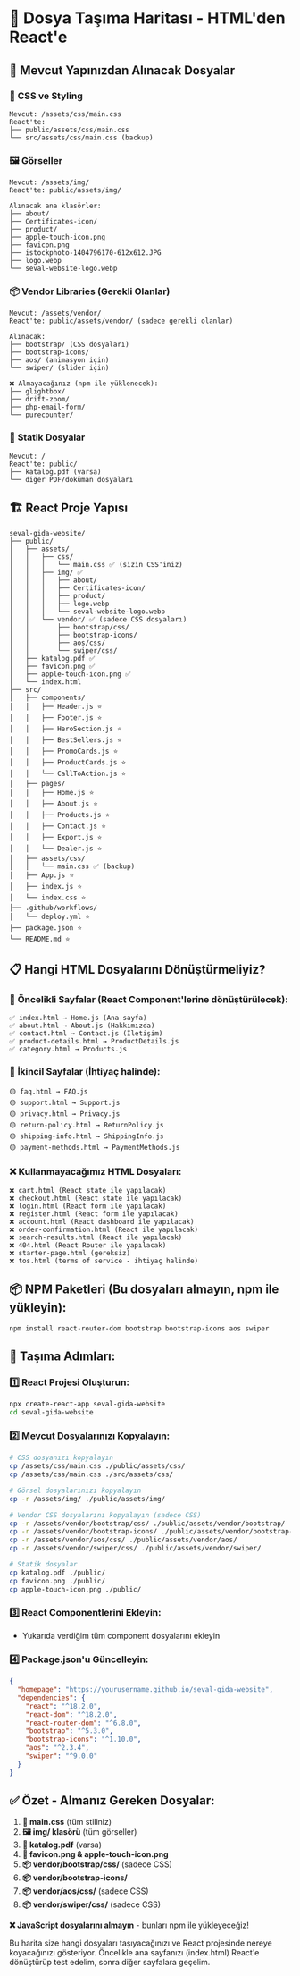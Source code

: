# 📁 Dosya Taşıma Haritası - HTML'den React'e

## 🔄 Mevcut Yapınızdan Alınacak Dosyalar

### 📱 **CSS ve Styling**
```
Mevcut: /assets/css/main.css
React'te: 
├── public/assets/css/main.css
└── src/assets/css/main.css (backup)
```

### 🖼️ **Görseller**
```
Mevcut: /assets/img/
React'te: public/assets/img/

Alınacak ana klasörler:
├── about/
├── Certificates-icon/
├── product/
├── apple-touch-icon.png
├── favicon.png
├── istockphoto-1404796170-612x612.JPG
├── logo.webp
└── seval-website-logo.webp
```

### 📦 **Vendor Libraries (Gerekli Olanlar)**
```
Mevcut: /assets/vendor/
React'te: public/assets/vendor/ (sadece gerekli olanlar)

Alınacak:
├── bootstrap/ (CSS dosyaları)
├── bootstrap-icons/
├── aos/ (animasyon için)
└── swiper/ (slider için)

❌ Almayacağınız (npm ile yüklenecek):
├── glightbox/
├── drift-zoom/
├── php-email-form/
└── purecounter/
```

### 📄 **Statik Dosyalar**
```
Mevcut: /
React'te: public/
├── katalog.pdf (varsa)
└── diğer PDF/doküman dosyaları
```

## 🏗️ **React Proje Yapısı**

```
seval-gida-website/
├── public/
│   ├── assets/
│   │   ├── css/
│   │   │   └── main.css ✅ (sizin CSS'iniz)
│   │   ├── img/ ✅
│   │   │   ├── about/
│   │   │   ├── Certificates-icon/
│   │   │   ├── product/
│   │   │   ├── logo.webp
│   │   │   └── seval-website-logo.webp
│   │   └── vendor/ ✅ (sadece CSS dosyaları)
│   │       ├── bootstrap/css/
│   │       ├── bootstrap-icons/
│   │       ├── aos/css/
│   │       └── swiper/css/
│   ├── katalog.pdf ✅
│   ├── favicon.png ✅
│   ├── apple-touch-icon.png ✅
│   └── index.html
├── src/
│   ├── components/
│   │   ├── Header.js ⭐
│   │   ├── Footer.js ⭐
│   │   ├── HeroSection.js ⭐
│   │   ├── BestSellers.js ⭐
│   │   ├── PromoCards.js ⭐
│   │   ├── ProductCards.js ⭐
│   │   └── CallToAction.js ⭐
│   ├── pages/
│   │   ├── Home.js ⭐
│   │   ├── About.js ⭐
│   │   ├── Products.js ⭐
│   │   ├── Contact.js ⭐
│   │   ├── Export.js ⭐
│   │   └── Dealer.js ⭐
│   ├── assets/css/
│   │   └── main.css ✅ (backup)
│   ├── App.js ⭐
│   ├── index.js ⭐
│   └── index.css ⭐
├── .github/workflows/
│   └── deploy.yml ⭐
├── package.json ⭐
└── README.md ⭐
```

## 📋 **Hangi HTML Dosyalarını Dönüştürmeliyiz?**

### 🎯 **Öncelikli Sayfalar (React Component'lerine dönüştürülecek):**
```
✅ index.html → Home.js (Ana sayfa)
✅ about.html → About.js (Hakkımızda)
✅ contact.html → Contact.js (İletişim)
✅ product-details.html → ProductDetails.js
✅ category.html → Products.js
```

### 🔄 **İkincil Sayfalar (İhtiyaç halinde):**
```
🟡 faq.html → FAQ.js
🟡 support.html → Support.js
🟡 privacy.html → Privacy.js
🟡 return-policy.html → ReturnPolicy.js
🟡 shipping-info.html → ShippingInfo.js
🟡 payment-methods.html → PaymentMethods.js
```

### ❌ **Kullanmayacağımız HTML Dosyaları:**
```
❌ cart.html (React state ile yapılacak)
❌ checkout.html (React state ile yapılacak)
❌ login.html (React form ile yapılacak)
❌ register.html (React form ile yapılacak)
❌ account.html (React dashboard ile yapılacak)
❌ order-confirmation.html (React ile yapılacak)
❌ search-results.html (React ile yapılacak)
❌ 404.html (React Router ile yapılacak)
❌ starter-page.html (gereksiz)
❌ tos.html (terms of service - ihtiyaç halinde)
```

## 📦 **NPM Paketleri (Bu dosyaları almayın, npm ile yükleyin):**

```bash
npm install react-router-dom bootstrap bootstrap-icons aos swiper
```

## 🚀 **Taşıma Adımları:**

### 1️⃣ **React Projesi Oluşturun:**
```bash
npx create-react-app seval-gida-website
cd seval-gida-website
```

### 2️⃣ **Mevcut Dosyalarınızı Kopyalayın:**
```bash
# CSS dosyanızı kopyalayın
cp /assets/css/main.css ./public/assets/css/
cp /assets/css/main.css ./src/assets/css/

# Görsel dosyalarınızı kopyalayın
cp -r /assets/img/ ./public/assets/img/

# Vendor CSS dosyalarını kopyalayın (sadece CSS)
cp -r /assets/vendor/bootstrap/css/ ./public/assets/vendor/bootstrap/
cp -r /assets/vendor/bootstrap-icons/ ./public/assets/vendor/bootstrap-icons/
cp -r /assets/vendor/aos/css/ ./public/assets/vendor/aos/
cp -r /assets/vendor/swiper/css/ ./public/assets/vendor/swiper/

# Statik dosyalar
cp katalog.pdf ./public/
cp favicon.png ./public/
cp apple-touch-icon.png ./public/
```

### 3️⃣ **React Componentlerini Ekleyin:**
- Yukarıda verdiğim tüm component dosyalarını ekleyin

### 4️⃣ **Package.json'u Güncelleyin:**
```json
{
  "homepage": "https://yourusername.github.io/seval-gida-website",
  "dependencies": {
    "react": "^18.2.0",
    "react-dom": "^18.2.0",
    "react-router-dom": "^6.8.0",
    "bootstrap": "^5.3.0",
    "bootstrap-icons": "^1.10.0",
    "aos": "^2.3.4",
    "swiper": "^9.0.0"
  }
}
```

## ✅ **Özet - Almanız Gereken Dosyalar:**

1. **📱 main.css** (tüm stiliniz)
2. **🖼️ img/ klasörü** (tüm görseller)
3. **📄 katalog.pdf** (varsa)
4. **🎨 favicon.png & apple-touch-icon.png**
5. **📦 vendor/bootstrap/css/** (sadece CSS)
6. **📦 vendor/bootstrap-icons/** 
7. **📦 vendor/aos/css/** (sadece CSS)
8. **📦 vendor/swiper/css/** (sadece CSS)

**❌ JavaScript dosyalarını almayın** - bunları npm ile yükleyeceğiz!

Bu harita size hangi dosyaları taşıyacağınızı ve React projesinde nereye koyacağınızı gösteriyor. Öncelikle ana sayfanızı (index.html) React'e dönüştürüp test edelim, sonra diğer sayfalara geçelim.
